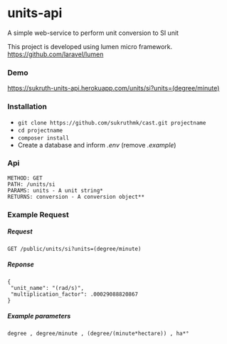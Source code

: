 # units-api
A simple web-service to perform unit conversion to SI unit

This project is developed using lumen micro framework.
https://github.com/laravel/lumen

### Demo ###
https://sukruth-units-api.herokuapp.com/units/si?units=(degree/minute)

### Installation ###

* `git clone https://github.com/sukruthmk/cast.git projectname`
* `cd projectname`
* `composer install`
* Create a database and inform *.env* (remove *.example*)

### Api ###
```
METHOD: GET
PATH: /units/si
PARAMS: units - A unit string*
RETURNS: conversion - A conversion object**
```

### Example Request ###
##### Request #####
```
GET /public/units/si?units=(degree/minute)
```
##### Reponse #####
```
{
 "unit_name": "(rad/s)",
 "multiplication_factor": .00029088820867
}
```
##### Example parameters #####
`degree , degree/minute , (degree/(minute*hectare)) , ha*°`
